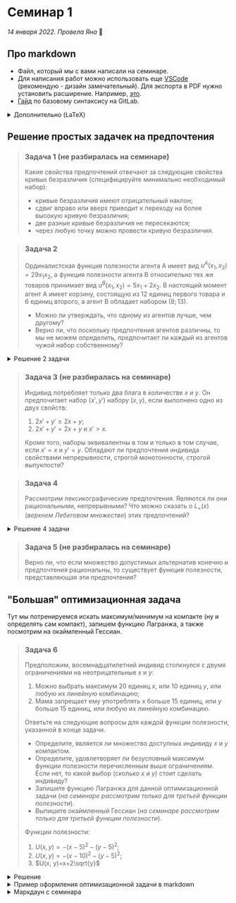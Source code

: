 # Семинар 1
*14 января 2022. Провела Яна* 🐸

## Про markdown

* Файл, который мы с вами написали на семинаре.
* Для написания работ можно использовать еще [VSCode](https://code.visualstudio.com) (рекомендую - дизайн замечательный). Для экспорта в PDF нужно установить расширение. Например, [это](https://marketplace.visualstudio.com/items?itemName=yzane.markdown-pdf).
* [Гайд](https://about.gitlab.com/handbook/markdown-guide/#markdown-editors) по базовому синтаксису на GitLab.

<details>
<summary>Дополнительно (LaTeX)</summary>

* Пример оформления графиков и формул в LaTeX (перейдя по ссылке, вы скачаете файл в формате .tex).
* [Онлайн-редактор LaTeX](https://www.overleaf.com) (aka оверлиф)
* Можно также использовать [VSCode](https://code.visualstudio.com). Для этого надо установить [расширение](https://marketplace.visualstudio.com/items?itemName=mathiasfrohlich.latexcompile) в самом VSCode.
* Также есть вариант скачать [Texstudio](https://www.texstudio.org).
</details>


## Решение простых задачек на предпочтения

> ### Задача 1 (не разбиралась на семинаре)
>
> Какие свойства предпочтений отвечают за следующие свойства кривых безразличия (специфицируйте минимально необходимый набор):
> * кривые безразличия имеют отрицательный наклон;
> * сдвиг вправо или вверх приводит к переходу на более высокую кривую безразличия; 
> * две разные кривые безразличия не пересекаются;
> * через любую точку можно провести кривую безразличия.

> ### Задача 2
>
> Ординалистская функция полезности агента А имеет вид $u^A(x_1, x_2) = 29x_1x_2$, а функция полезности агента B относительно тех же товаров принимает вид $u^B(x_1, x_2) = 5x_1 + 2x_2$. В настоящий момент агент A имеет корзину, состоящую из 12 единиц первого товара и 6 единиц второго, а агент B обладает набором $(8; 13)$.
> * Можно ли утверждать, что одному из агентов лучше, чем другому?
> * Верно ли, что поскольку предпочтения агентов различны, то мы не можем определить, предпочитает ли каждый из агентов чужой набор собственному? 

<details>
    <summary>Решение 2 задачи</summary>

* **Мы не можем утверждать, что одному из агентов лучше, чем другому.** Почему? Причина в следующем. В данном случае функция полезности является способом ранжирования альтернатив (собственно, функция полезности представляет определенные предпочтения). Так, если мы возьмем агента $A$, мы заметим, что функция полезности $u^A(x_1, x_2) = x_1x_2$ представляет такие же предпочтения, что и в условии задачи. Иными словами, ранжирование пар благ $(x_1, x_2)$ не зависит от монотонного преобразования. Это значит, что и сравнивать значения функций полезности будет неверно. Потому мы не можем говорить, что кому-то из агентов хорошо.

* **Утверждение неверно.** Чтобы это понять, воспользуемся фактом, упомянутым в предыдущем пункте: функция полезности - это способ ранжирования элементов по предпочтительности. 
  
  Начнем с рассмотрения агента $A$. От потребления своего набора $(12, 6)$ он получает полезность:

  $$u^A(12, 6)=29\cdot 12\cdot 6 = 2088.$$

  На самом деле, нам и не нужно вычислять точное значение, потому что дальше нетрудно сравнить полученное выражение с

  $$u^A(8, 13)=29\cdot 13\cdot 8.$$

  Последнее произведение равно полезности агента $A$ от потребления набора агента $B$, $(8, 13)$. Мы видим, что каждый из множителей во втором выражении как минимум равен, как максимум - строго больше хотя бы одного множителя из первого выражения:

  $$29=29, \ 12< 13, \ 6<8.$$

  Это позволяет нам сделать выбор, что для агента $A$ более предпочтительным является набор агента $B$.

  Рассмотрим второго агента, $B$. От потребления своего набора он получает полезность

  $$u^B(8, 13)=5\cdot 8 + 2\cdot 13=66.$$

  От потребления набора агента $A$ он получал бы полезность

  $$u^B(12, 6)=5\cdot 12 + 2\cdot 6=72.$$

  Очевидно, что $72>66$, потому для агента $B$ более предпочтительным является набор агента $A$.
</details>

> ### Задача 3 (не разбиралась на семинаре)
>
> Индивид потребляет только два блага в количестве $x$ и $y$. Он предпочитает набор $(x',y')$ набору $(x, y)$, если выполнено одно из двух свойств:
> 1. $2x'+y' \geqslant 2x+y$;
> 2. $2x'+y' = 2x+y$ и $x'>x$.
> 
> Кроме того, наборы эквивалентны в том и только в том случае, если $x' = x$ и $y' = y$. Обладают ли предпочтения индивида свойствами непрерывности, строгой монотонности, строгой выпуклости?

> ### Задача 4
>
> Рассмотрим лексикографические предпочтения. Являются ли они рациональными, непрерывными? Что можно сказать о $L_+(x)$ (*верхнем Лебеговом множестве*) этих предпочтений?

<details>
    <summary>Решение 4 задачи</summary>

Решение задач подобного рода можно оформлять следующим образом.

Сначала давайте определим, что такое лексикографические предпочтения.

:::{prf:definition}
Агент с **лексикографическими предпочтениями** выберет набор $(x_1^1, x_2^1, \ldots, x_n^1)$ при его сравнении с набором $(x_1^2, x_2^2, \ldots, x_n^2)$, если $x_k^1>x_k^2$, $k\in \{1, \ldots, n\}$, а $\forall l < k$ будет верно, что $x_l^1=x_l^2$.
:::

В данном определении (и далее в решении задачи) верхний индекс отвечает за набор, а нижний - за порядковый номер товара.

Также, исходя из названия самих предпочтений, можно сделать вывод, что это как-то связано с порядком слов. Действительно, вы сравниваете наборы по количеству товаров в "алфавитном" порядке, как слова расположены в словаре. Если у вас есть слова *арифметика* и *артикуляция*, то их расположение в словаре будет определено первой отличной буквой в этих словах, то есть третьей по порядку *и* в слове *арифметика* и третьей по порядку *т* в слове *артикуляция*.

Начнем проверку на рациональность, рассматривая каждое из упомянутых на лекции свойств.

* **Полнота.** Простыми словами, данное свойство говорит о том, что все наборы сравнимы. Для того, чтобы освежить формальное определение в памяти, можно обратиться к определению 8 из лекции. Полноте соответствует первое из упомянутых свойств. Покажем, что лексикографические предпочтения удовлетворяют этому свойству.

    Пусть есть два набора из двух товаров: $x^1=(x_1^1, x_2^1)$ и $x^2=(x_1^2, x_2^2)$. Для любых наборов мы можем установить, какой из них лучше:

  - Если $x_1^1>x_1^2$, то мы однозначно можем сказать, что $x^1\succcurlyeq x^2$.
  - Если $x_1^1=x_1^2$ и $x_2^1>x_2^2$, то мы однозначно можем сказать, что $x^1\succcurlyeq x^2$.
  - Если $x_1^1=x_1^2$ и $x_2^1=x_2^2$, то мы однозначно можем сказать, что $x^1\sim x^2$.

* **Рефлексивность.** Можно также встретить запись $x \succcurlyeq x$ ($x$ не хуже себя). На лекции вы обсуждали, что $x\sim x$ - $x$ идентичен себе. Простыми словами, данное свойство говорит о том, что агенту безразлично, какой из двух одинаковых наборов выбрать. 

    Пусть есть два набора из двух товаров: $x^1=(x_1^1, x_2^1)$ и $x^2=(x_1^2, x_2^2)$. Мы утверждаем, что $x_1^1=x_1^2$ и $x_2^1=x_2^2$ (один и тот же набор). Тогда, согласно нашим предпочтениям, $x^1\sim x^2$.

* **Транзитивность.** Если у вас есть три набора, $x$, $y$ и $z$, и вы знаете, что $x\succcurlyeq y$ и $y\succcurlyeq z$. Из этого следует, что $x\succcurlyeq z$.

    Пусть есть три набора из двух товаров, $x^1=(x_1^1, x_2^1)$, $x^2=(x_1^2, x_2^2)$ и $x^3=(x_1^3, x_2^3)$, и $x^1\succcurlyeq x^2$ и $x^2 \succcurlyeq x^3$. В таком случае есть четыре сценария.

    - $x_1^1>x_1^2$ и $x_1^2>x_1^3$. Поскольку "$>$" транзитивно, то $x_1^1>x_1^3$, а потому и $x^1\succcurlyeq x^3$.
    - $x_1^1>x_1^2$, $x_1^2=x_1^3$ и $x_2^2>x_2^3$. Поскольку "$>$" транзитивно, то $x_1^1>x_1^3$, а потому и $x^1\succcurlyeq x^3$.
    - $x_1^1=x_1^2$, $x_2^1>x_2^2$ и $x_1^2>x_1^3$. Поскольку "$>$" транзитивно, то $x_1^1>x_1^3$, а потому и $x^1\succcurlyeq x^3$.
    - $x_1^1=x_1^2$, $x_2^1>x_2^2$, $x_1^2=x_1^3$ и $x_2^2>x_2^3$. Поскольку "$>$" транзитивно, то $x_2^1>x_2^3$, а потому и $x^1\succcurlyeq x^3$.

Далее нам нужно понять, являются ли эти предпочтения непрерывными. Введем такое определение непрерывности предпочтений.

:::{prf:definition}
Предпочтения **непрерывны**, если для двух последовательностей $\{x_n\}, \ \{y_n\} \in \mathbb{R}_+^k$ верно, что $\forall n: \ x_n\succcurlyeq y_n$  и $x\succcurlyeq y$, где $x$ и $y$ равны, соответственно, 

$$\lim_{n\to \infty} x_n=x, \ \lim_{n\to \infty} y_n=y.$$

:::

Рассмотрим контрпример, который покажет, что лексикографические предпочтения не являются непрерывными.
    
Пусть $x_n=\left(\frac{1}{n}, 0 \right)$, а $y_n=(0, 1)$. Мы видим, что блага, находящегося на первом месте в векторе, больше в наборе $x_n$, потому $x_n\succcurlyeq y_n$. Однако при $n\to \infty$ мы получаем следующие наборы $x$ и $y$:

$$x=(0, 0), \ y=(0, 1),$$

которые по понятным причинам ранжируются как $y\succcurlyeq x$. Это позволяет нам сделать вывод о том, что предпочтения не являются непрерывными. Значит, и верхнее Лебегово множество не является замкнутым. Его, кстати, можно изобразить как:

:::{image} ./lebeg_sets_lexicographic.png 
:alt: Верхние и нижние Лебеговы множества для лекс 
:width: 400px 
:align: center 
:::

Тут $x=(x_0, y_0)$.
</details>

> ### Задача 5 (не разбиралась на семинаре)
>
> Верно ли, что если множество допустимых альтернатив конечно и предпочтения рациональны, то существует функция полезности, представляющая эти предпочтения?

## "Большая" оптимизационная задача

Тут мы потренируемся искать максимум/минимум на компакте (ну и определять сам компакт), запишем функцию Лагранжа, а также посмотрим на окаймленный Гессиан.

> ### Задача 6
>
> Предположим, восемнадцатилетний индивид столкнулся с двумя ограничениями на неотрицательные $x$ и $y$:
> 
> 1. Можно выбрать максимум 20 единиц $x$, или 10 единиц $y$, или любую их линейную комбинацию;
> 2. Мама запрещает ему употреблять $x$ больше 15 единиц, или $y$ больше 15 единиц, или любую их линейную комбинацию.
>
> Ответьте на следующие вопросы для каждой функции полезности, указанной в конце задачи.
>
> * Определите, является ли множество доступных индивиду $x$ и $y$ компактом.
> * Определите, удовлетворяет ли безусловный максимум функции полезности перечисленным выше ограничениям. Если нет, то какой выбор (сколько $x$ и $y$) стоит сделать индивиду?
> * Запишите функцию Лагранжа для данной оптимизационной задачи (*на семинаре рассмотрим только для третьей функции полезности*).
> * Выпишите окаймленный Гессиан (*на семинаре рассмотрим только для третьей функции полезности*).
>
> Функции полезности:
> 1. $U(x, y)=-(x-5)^2-(y-5)^2$;
> 2. $U(x, y)=-(x-10)^2-(y-5)^2$;
> 3. $U(x, y)=x+2\sqrt{y}$

<details>
    <summary>Решение</summary>
    
---

**Определение доступного множества пар $(x, y)$**

Во-первых, мы знаем, что $x, y\geqslant 0$.

Мы знаем, во-вторых, что $x\leqslant 20$ и $y\leqslant 10$.

Наконец, в-третьих, $x\leqslant 15$ и $y\leqslant 15$.

Значит, границу доступного множества можно определить как:

$$
y=\begin{cases}
    10-0.5x, \ x\in [0; 10] \\
    15-x, \ x\in (10; 20]
\end{cases}
$$

---
**Поиск условного экстремума "школьным" способом**

В силу того, что функция полезности возрастает по обоим аргументам, нетрудно понять, что максимум будет находиться на границе ограничения (пардон). Рассмотрим 2 случая.

1. $x\in [0;10]$

В этом случае $y=10-0.5x$, или $x=20-2y$. Мы можем подставить это в целевую функцию (полезность) и решить следующую оптимизационную задачу:

$$
\max_{y\in [5; 10]} \ 20-2y+2\sqrt{y}
$$

Это парабола с ветвями вниз (ЭПВВн тоже можно использовать), значит, максимум в вершине:

$$ 
\sqrt{y^*} = \frac{-b}{2a} = \frac{-2}{-4}=\frac{1}{2}\Rightarrow y^*=\frac{1}{4}<5
$$

Значит, найденный максимум лежит вне множества доступных значений.

2. $x\in (10;15]$

В этом случае $y=15-x$, или $x=15-y$. Мы можем подставить это в целевую функцию (полезность) и решить следующую оптимизационную задачу:

$$
\max_{y\in [0; 5)} \ 15-y+2\sqrt{y}
$$

Это парабола с ветвями вниз, значит, максимум в вершине:

$$ 
\sqrt{y^*} = \frac{-b}{2a} = \frac{-2}{-2}=1\Rightarrow y^*=1\in [0;5)
$$

Значит, мы нашли максимум нашей полезности при данном ограничении.

---
**Поиск условного экстремума с помощью метода множителей Лагранжа**

Заметим, что целевая функция монотонно возрастает по $x$ и $y$. Значит, мы хотим максимально большие $x$ и $y$. Если это не так, то мы лежим ниже наших ограничений, и есть возможность увеличить значение функции, увеличивая значения аргументов до тех пор, пока мы не окажемся на границе. 

Соответственно, надо рассмотреть два случая.

1. $x\in [0;10]$

$$
\mathcal{L}=x+2\sqrt{y}+\lambda(10-0.5x-y)
$$

Запишем условия первого порядка:

$$
\begin{cases}
    \mathcal{L}_x=1-0.5\lambda=0 \\
    \mathcal{L}_y=\frac{1}{\sqrt{y}}-\lambda=0\\
    \mathcal{L}_\lambda =10-0.5x-y=0\\
\end{cases}
$$

Решая эту систему, получаем:

$$
\begin{cases}
    y=\frac{1}{4}\\
    x=\frac{38}{2}>10\\
    \lambda=2
\end{cases}
$$

Видим, что значение $x$ не удовлетворяет наложенным нами ограничениям на него. Значит, касание нашей функцией ограничения $y\leqslant 10-0.5x$ происходит выше доступного множества значений аргументов. "Сдвиг" кривой безразличия "вниз" приведет к тому, что мы коснемся или излома кривой, ограничивающей множество доступных значений, или мы коснемся второго участка.

2. $x\in (10;15]$

$$
\mathcal{L}=x+2\sqrt{y}+\lambda(15-x-y)
$$

Запишем условия первого порядка:

$$
\begin{cases}
    \mathcal{L}_x=1-\lambda=0 \\
    \mathcal{L}_y=\frac{1}{\sqrt{y}}-\lambda=0\\
    \mathcal{L}_\lambda =15-x-y=0\\
\end{cases}
$$

Решая эту систему, получаем:

$$
\begin{cases}
    y=1\\
    x=14 \in (10;15] \\
    \lambda=1
\end{cases}
$$

Видим, что значение $x$ нам подходит, значит, касание этого ограничения происходит на доступном нам множестве. 

3. Рассмотрим кейс, когда касание произошло на изломе. В таком случае мы не должны были получить удовлетворяющее ограничениям на множество доступных $x$ решение в п. 2, поскольку это решение не является точкой излома. В п. 2 мы бы получили точку, лежащую "выше" множества доступных пар $(x, y)$. Значит, мы не будем рассматривать этот кейс. 

Запишем окаймленный Гессиан для п. 2:

$$
\det \begin{pmatrix}
    0 & -1 & -1 \\
    -1 & 0 & 0 \\
    -1 & 0 & \frac{y^{-3/2}}{2}
\end{pmatrix} = \frac{y^{-3/2}}{2}>0
$$

Значит, мы нашли условный максимум нашей функции при данном ограничении.

---

</details>

<details>
    <summary>Пример оформления оптимизационной задачи в markdown</summary>

    ```
    **Определение доступного множества пар $(x, y)$**

    Во-первых, мы знаем, что $x, y\geqslant 0$.

    Мы знаем, во-вторых, что $x\leqslant 20$ и $y\leqslant 10$.

    Наконец, в-третьих, $x\leqslant 15$ и $y\leqslant 15$.

    Значит, границу доступного множества можно определить как:

    $$
    y=\begin{cases}
        10-0.5x, \ x\in [0; 10] \\
        15-x, \ x\in (10; 20]
    \end{cases}
    $$

    ---
    **Поиск условного экстремума "школьным олимпиадным" способом**

    В силу того, что функция полезности возрастает по обоим аргументам, нетрудно понять, что максимум будет находиться на границе ограничения (пардон). Рассмотрим 2 случая.

    1. $x\in [0;10]$

    В этом случае $y=10-0.5x$, или $x=20-2y$. Мы можем подставить это в целевую функцию (полезность) и решить следующую оптимизационную задачу:

    $$
    \max_{y\in [5; 10]} \ 20-2y+2\sqrt{y}
    $$

    Это парабола с ветвями вниз (ЭПВВн тоже можно использовать), значит, максимум в вершине:

    $$ 
    \sqrt{y^*} = \frac{-b}{2a} = \frac{-2}{-4}=\frac{1}{2}\Rightarrow y^*=\frac{1}{4}<5
    $$

    Значит, найденный максимум лежит вне множества доступных значений.

    2. $x\in (10;15]$

    В этом случае $y=15-x$, или $x=15-y$. Мы можем подставить это в целевую функцию (полезность) и решить следующую оптимизационную задачу:

    $$
    \max_{y\in [0; 5)} \ 15-y+2\sqrt{y}
    $$

    Это парабола с ветвями вниз, значит, максимум в вершине:

    $$ 
    \sqrt{y^*} = \frac{-b}{2a} = \frac{-2}{-2}=1\Rightarrow y^*=1\in [0;5)
    $$

    Значит, мы нашли максимум нашей полезности при данном ограничении.

    ---
    **Поиск условного экстремума с помощью метода множителей Лагранжа**

    Заметим, что целевая функция монотонно возрастает по $x$ и $y$. Значит, мы хотим максимально большие $x$ и $y$. Если это не так, то мы лежим ниже наших ограничений, и есть возможность увеличить значение функции, увеличивая значения аргументов до тех пор, пока мы не окажемся на границе. 

    Соответственно, надо рассмотреть два случая.

    1. $x\in [0;10]$

    $$
    \mathcal{L}=x+2\sqrt{y}+\lambda(10-0.5x-y)
    $$

    Запишем условия первого порядка:

    $$
    \begin{cases}
        \mathcal{L}_x=1-0.5\lambda=0 \\
        \mathcal{L}_y=\frac{1}{\sqrt{y}}-\lambda=0\\
        \mathcal{L}_\lambda =10-0.5x-y=0\\
    \end{cases}
    $$

    Решая эту систему, получаем:

    $$
    \begin{cases}
        y=\frac{1}{4}\\
        x=\frac{38}{2}>10\\
        \lambda=2
    \end{cases}
    $$

    Видим, что значение $x$ не удовлетворяет наложенным нами ограничениям на него. Значит, касание нашей функцией ограничения $y\leqslant 10-0.5x$ происходит выше доступного множества значений аргументов. "Сдвиг" кривой безразличия "вниз" приведет к тому, что мы коснемся или излома кривой, ограничивающей множество доступных значений, или мы коснемся второго участка.

    2. $x\in (10;15]$

    $$
    \mathcal{L}=x+2\sqrt{y}+\lambda(15-x-y)
    $$

    Запишем условия первого порядка:

    $$
    \begin{cases}
        \mathcal{L}_x=1-\lambda=0 \\
        \mathcal{L}_y=\frac{1}{\sqrt{y}}-\lambda=0\\
        \mathcal{L}_\lambda =15-x-y=0\\
    \end{cases}
    $$

    Решая эту систему, получаем:

    $$
    \begin{cases}
        y=1\\
        x=14 \in (10;15] \\
        \lambda=1
    \end{cases}
    $$

    Видим, что значение $x$ нам подходит, значит, касание этого ограничения происходит на доступном нам множестве. 

    3. Рассмотрим кейс, когда касание произошло на изломе. В таком случае мы не должны были получить удовлетворяющее ограничениям на множество доступных $x$ решение в п. 2, поскольку это решение не является точкой излома. В п. 2 мы бы получили точку, лежащую "выше" множества доступных пар $(x, y)$. Значит, мы не будем рассматривать этот кейс. 

    Запишем окаймленный Гессиан для п. 2:

    $$
    \det \begin{pmatrix}
        0 & -1 & -1 \\
        -1 & 0 & 0 \\
        -1 & 0 & \frac{y^{-3/2}}{2}
    \end{pmatrix} = \frac{y^{-3/2}}{2}>0
    $$

    Значит, мы нашли условный максимум нашей функции при данном ограничении.
    ```
</details>

<details>
    <summary>Маркдаун с семинара</summary>
    
    ```
    # Какое-то название

    ## Поменьше

    ### Еще меньше

    #### Еще-еще меньше

    ##### Прям ваще мелко

    ###### Чет разницы нет 

    # Домашняя работа №1
    *Выполнила студентка 1 курса Яна Коротова*

    **Выполнила студентка 1 курса Яна Коротова**

    Выполнила студентка 1 курса Яна Коротова

    # Попробуем печатать формулы

    Можно писать формулы внутри строки $u(x, y)=2\log x + \sqrt{y}, \min \{x, y\}$.

    Можно размещать формулы по центру:

    $$
    F(x, y) = \frac{x+\frac{y^2x^2(x+y)}{\sqrt{x^3y\log y}}}{2xy+x^2+y^4+15}
    $$

    Можно рисовать матрицы:

    $$
    H=\begin{pmatrix}
    2x+y & y^3x \\
    yx^3 & x+2y
    \end{pmatrix}
    $$

    $$
    \begin{pmatrix}
    2x+y & y^3x \\
    yx^3 & x+2y
    \end{pmatrix} \sim \begin{pmatrix}
    2x+y & y^3x \\
    yx^3 & x+2y
    \end{pmatrix}
    $$

    > Запишем функцию лагранжа:
    >
    > $$
    > \mathcal{L}=2x+y+\lambda(20-x-5y)$$
    >
    > Запишем условия первого порядка:
    >
    > $$\begin{cases} 
    > \frac{\partial \mathcal{L}}{\partial x} = 2 - \lambda_1 -\frac{\lambda_2}{x} \\
    > \frac{\partial \mathcal{L}}{\partial y} = 1 - 5\lambda_1
    > \end{cases}
    > $$

    Пример математических шрифтов:

    $$
    \mathcal{L}, \mathcal{A}, \mathbb{R}^n_{++}, \mathbb{N}
    $$

    $$
    \sigma : A \times T \to \Omega
    $$

    $\tilde{x}$ $\widetilde{x}$

    $\succeq, \succ, \succsim$
    ```
</details>